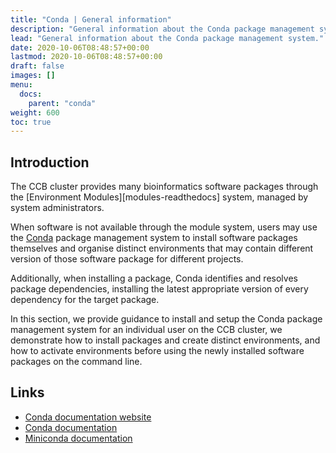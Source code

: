 ```yaml
---
title: "Conda | General information"
description: "General information about the Conda package management system."
lead: "General information about the Conda package management system."
date: 2020-10-06T08:48:57+00:00
lastmod: 2020-10-06T08:48:57+00:00
draft: false
images: []
menu:
  docs:
    parent: "conda"
weight: 600
toc: true
---
```


## Introduction

The CCB cluster provides many bioinformatics software packages through the
[Environment Modules][modules-readthedocs] system, managed by system
administrators.

When software is not available through the module system, users may use
the [Conda][conda-website] package management system to install software
packages themselves and organise distinct environments that may contain
different version of those software package for different projects.

Additionally, when installing a package, Conda identifies and resolves
package dependencies, installing the latest appropriate version of
every dependency for the target package.

In this section, we provide guidance to install and setup the Conda
package management system for an individual user on the CCB cluster,
we demonstrate how to install packages and create distinct environments,
and how to activate environments before using the newly installed software
packages on the command line.

## Links

- [Conda documentation website][conda-website]
- [Conda documentation][conda-readthedocs]
- [Miniconda documentation][miniconda-readthedocs]

<!-- Link definitions -->

[conda-website]: https://docs.conda.io/en/latest/
[conda-readthedocs]: https://docs.conda.io/projects/conda/en/latest/
[miniconda-readthedocs]: https://docs.conda.io/en/latest/miniconda.html
